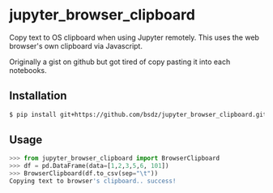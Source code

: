 # jupyter_browser_clipboard
Copy text to OS clipboard when using Jupyter remotely. This uses the web browser's
own clipboard via Javascript.

Originally a gist on github but got tired of copy pasting it into each notebooks.

## Installation

```bash
$ pip install git+https://github.com/bsdz/jupyter_browser_clipboard.git#main
```

## Usage

```python
>>> from jupyter_browser_clipboard import BrowserClipboard
>>> df = pd.DataFrame(data=[1,2,3,5,6, 101])
>>> BrowserClipboard(df.to_csv(sep="\t"))
Copying text to browser's clipboard.. success!
```
